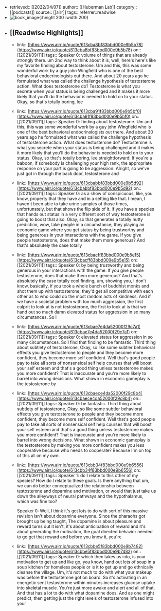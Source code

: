 - retrieved:: [[2022/04/07]]
  author:: [[Huberman Lab]]
  category:: [[podcasts]]
  source:: [[airr]]
  tags:: 
  referrer::readwise
- ![book_image](https://ssl-static.libsyn.com/p/assets/f/7/d/9/f7d9cdda658759cb/Huberman-Lab-Podcast-Thumbnail-2000x2000.jpg){:height 200 :width 200}
- ## [[Readwise Highlights]]
	- link:: [https://www.airr.io/quote/613cba8bf83bbd000e9b5b78](https://www.airr.io/quote/613cba8bf83bbd000e9b5b78)
	  on:: [[2021/09/11]]
	  tags:: 
	  Speaker 0: volume of things that are already strongly there. um 2nd way to think about it is, well, here's here's like my favorite finding about testosterone. Um and this, this was some wonderful work by a guy john Wingfield who is one of the best behavioral endocrinologists out there. And about 20 years ago he formulated what was called the challenge hypothesis of testosterone action. What does testosterone do? Testosterone is what you secrete when your status is being challenged and it makes it more likely that you'll do the behavior is needed to hold on to your status. Okay, so that's totally boring, lee
	- link:: [https://www.airr.io/quote/613cba91f83bbd000e9b5bf0](https://www.airr.io/quote/613cba91f83bbd000e9b5bf0)
	  on:: [[2021/09/11]]
	  tags:: 
	  Speaker 0: finding about testosterone. Um and this, this was some wonderful work by a guy john Wingfield who is one of the best behavioral endocrinologists out there. And about 20 years ago he formulated what was called the challenge hypothesis of testosterone action. What does testosterone do? Testosterone is what you secrete when your status is being challenged and it makes it more likely that you'll do the behavior is needed to hold on to your status. Okay, so that's totally boring, lee straightforward. If you're a baboon, if somebody is challenging your high rank, the appropriate response on your part is going to be aggression. Alright, so we've just got in through the back door, testosterone and
	- link:: [https://www.airr.io/quote/613cbabbf83bbd000e9b5d92](https://www.airr.io/quote/613cbabbf83bbd000e9b5d92)
	  on:: [[2021/09/11]]
	  tags:: 
	  Speaker 0: as a show of conspicuous, like, you know, property that they have and in a setting like that. I mean, I haven't been able to take urine samples of those times, unfortunately, but that shows the flip side of it. If you have a species that hands out status in a very different sort of way testosterone is going to boost that also. Okay, so that generates a totally nutty prediction, wow, take people in a circumstance, they playing an economic game where you get status by being trustworthy and being generous in your interactions with the game. If you give people testosterone, does that make them more generous? And that's absolutely the case totally
	- link:: [https://www.airr.io/quote/613cbacff83bbd000e9b5e15](https://www.airr.io/quote/613cbacff83bbd000e9b5e15)
	  on:: [[2021/09/11]]
	  tags:: 
	  Speaker 0: by being trustworthy and being generous in your interactions with the game. If you give people testosterone, does that make them more generous? And that's absolutely the case totally cool finding, um, showing you, I don't know, basically, if you took a whole bunch of buddhist monks and shot them up with testosterone, they'd get all competitive with each other as to who could do the most random acts of kindness. And if we have a societal problem with too much aggression, the first culprit to look at is not testosterone, the first to look at is that we hand out so much damn elevated status for aggression in so many circumstances. So I
	- link:: [https://www.airr.io/quote/613cbae7e4da52000f29c7a1](https://www.airr.io/quote/613cbae7e4da52000f29c7a1)
	  on:: [[2021/09/11]]
	  tags:: 
	  Speaker 0: elevated status for aggression in so many circumstances. So I find that finding to be fantastic. Third thing about subtlety of testosterone, Okay, so like some subtler behavioral effects you give testosterone to people and they become more confident, they become more self confident. Well that's good people pay to take all sorts of nonsensical self help courses that will boost your self esteem and that's a good thing unless testosterone makes you more confident? That is inaccurate and you're more likely to barrel into wrong decisions. What shown in economic gameplay is the testosterone by
	- link:: [https://www.airr.io/quote/613cbaece4da52000f29c8b4](https://www.airr.io/quote/613cbaece4da52000f29c8b4)
	  on:: [[2021/09/11]]
	  tags:: 
	  Speaker 0: be fantastic. Third thing about subtlety of testosterone, Okay, so like some subtler behavioral effects you give testosterone to people and they become more confident, they become more self confident. Well that's good people pay to take all sorts of nonsensical self help courses that will boost your self esteem and that's a good thing unless testosterone makes you more confident? That is inaccurate and you're more likely to barrel into wrong decisions. What shown in economic gameplay is the testosterone by making you more confident makes you less cooperative because who needs to cooperate? Because I'm on top of this all on my own.
	- link:: [https://www.airr.io/quote/613cbb34f83bbd000e9b6556](https://www.airr.io/quote/613cbb34f83bbd000e9b6556)
	  on:: [[2021/09/11]]
	  tags:: 
	  Speaker 1: do I relate to this other of my species? How do I relate to these goals. Is there anything that um, we can do better conceptualized the relationship between testosterone and dopamine and motivation, or would that just take us down the alleyways of neural pathways and the hypothalamus, which was fine too? 
	  
	  Speaker 0: Well, I think it's got lots to do with sort of this massive revision isn't about dopamine everyone. Since the pharaohs got brought up being taught, The dopamine is about pleasure and reward turns out it isn't, it's about anticipation of reward and it's about generating the motivation, the goal directed behavior needed to go get that reward and before you know it, you're
	- link:: [https://www.airr.io/quote/613cbbe5f83bbd000e9b7482](https://www.airr.io/quote/613cbbe5f83bbd000e9b7482)
	  on:: [[2021/09/11]]
	  tags:: 
	  Speaker 0: which then takes us into, is your motivation to get up and like go, you know, hand out lots of soup in a soup kitchen for homeless people or is it to get up and go ethnically cleanse the village. Um, it's not much to do with what your makeup was before the testosterone got on board. So it's activating in an energetic sent testosterone within minutes increases glucose uptake into skeletal muscle. You're just more awake and alert and all of that. And that has a lot to do with what dopamine does. And as one might predict, then getting just the right levels of testosterone infused into your